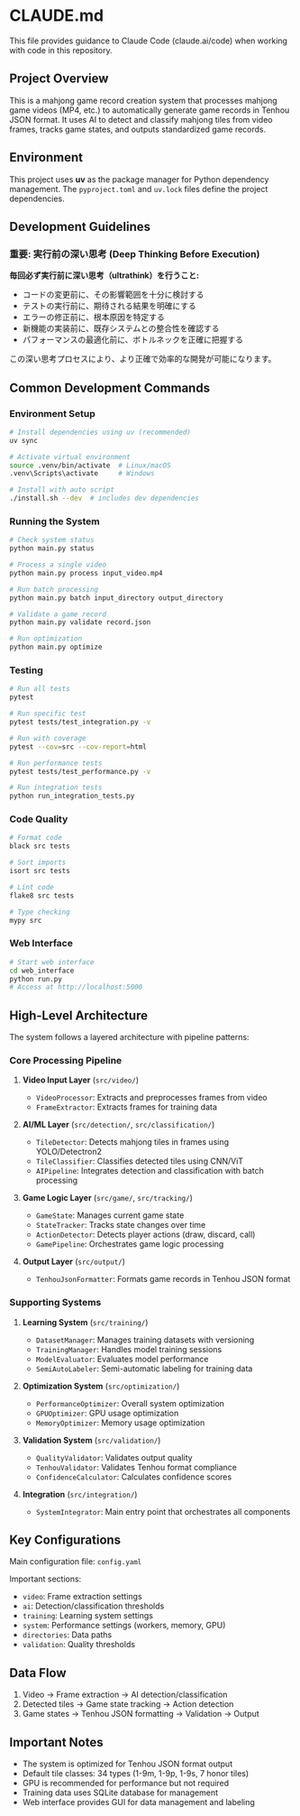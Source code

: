 # CLAUDE.md

This file provides guidance to Claude Code (claude.ai/code) when working with code in this repository.

## Project Overview

This is a mahjong game record creation system that processes mahjong game videos (MP4, etc.) to automatically generate game records in Tenhou JSON format. It uses AI to detect and classify mahjong tiles from video frames, tracks game states, and outputs standardized game records.

## Environment

This project uses **uv** as the package manager for Python dependency management. The `pyproject.toml` and `uv.lock` files define the project dependencies.

## Development Guidelines

### 重要: 実行前の深い思考 (Deep Thinking Before Execution)

**毎回必ず実行前に深い思考（ultrathink）を行うこと:**
- コードの変更前に、その影響範囲を十分に検討する
- テストの実行前に、期待される結果を明確にする
- エラーの修正前に、根本原因を特定する
- 新機能の実装前に、既存システムとの整合性を確認する
- パフォーマンスの最適化前に、ボトルネックを正確に把握する

この深い思考プロセスにより、より正確で効率的な開発が可能になります。

## Common Development Commands

### Environment Setup
```bash
# Install dependencies using uv (recommended)
uv sync

# Activate virtual environment
source .venv/bin/activate  # Linux/macOS
.venv\Scripts\activate     # Windows

# Install with auto script
./install.sh --dev  # includes dev dependencies
```

### Running the System
```bash
# Check system status
python main.py status

# Process a single video
python main.py process input_video.mp4

# Run batch processing
python main.py batch input_directory output_directory

# Validate a game record
python main.py validate record.json

# Run optimization
python main.py optimize
```

### Testing
```bash
# Run all tests
pytest

# Run specific test
pytest tests/test_integration.py -v

# Run with coverage
pytest --cov=src --cov-report=html

# Run performance tests
pytest tests/test_performance.py -v

# Run integration tests
python run_integration_tests.py
```

### Code Quality
```bash
# Format code
black src tests

# Sort imports
isort src tests

# Lint code
flake8 src tests

# Type checking
mypy src
```

### Web Interface
```bash
# Start web interface
cd web_interface
python run.py
# Access at http://localhost:5000
```

## High-Level Architecture

The system follows a layered architecture with pipeline patterns:

### Core Processing Pipeline
1. **Video Input Layer** (`src/video/`)
   - `VideoProcessor`: Extracts and preprocesses frames from video
   - `FrameExtractor`: Extracts frames for training data

2. **AI/ML Layer** (`src/detection/`, `src/classification/`)
   - `TileDetector`: Detects mahjong tiles in frames using YOLO/Detectron2
   - `TileClassifier`: Classifies detected tiles using CNN/ViT
   - `AIPipeline`: Integrates detection and classification with batch processing

3. **Game Logic Layer** (`src/game/`, `src/tracking/`)
   - `GameState`: Manages current game state
   - `StateTracker`: Tracks state changes over time
   - `ActionDetector`: Detects player actions (draw, discard, call)
   - `GamePipeline`: Orchestrates game logic processing

4. **Output Layer** (`src/output/`)
   - `TenhouJsonFormatter`: Formats game records in Tenhou JSON format

### Supporting Systems

1. **Learning System** (`src/training/`)
   - `DatasetManager`: Manages training datasets with versioning
   - `TrainingManager`: Handles model training sessions
   - `ModelEvaluator`: Evaluates model performance
   - `SemiAutoLabeler`: Semi-automatic labeling for training data

2. **Optimization System** (`src/optimization/`)
   - `PerformanceOptimizer`: Overall system optimization
   - `GPUOptimizer`: GPU usage optimization
   - `MemoryOptimizer`: Memory usage optimization

3. **Validation System** (`src/validation/`)
   - `QualityValidator`: Validates output quality
   - `TenhouValidator`: Validates Tenhou format compliance
   - `ConfidenceCalculator`: Calculates confidence scores

4. **Integration** (`src/integration/`)
   - `SystemIntegrator`: Main entry point that orchestrates all components

## Key Configurations

Main configuration file: `config.yaml`

Important sections:
- `video`: Frame extraction settings
- `ai`: Detection/classification thresholds
- `training`: Learning system settings
- `system`: Performance settings (workers, memory, GPU)
- `directories`: Data paths
- `validation`: Quality thresholds

## Data Flow

1. Video → Frame extraction → AI detection/classification
2. Detected tiles → Game state tracking → Action detection
3. Game states → Tenhou JSON formatting → Validation → Output

## Important Notes

- The system is optimized for Tenhou JSON format output
- Default tile classes: 34 types (1-9m, 1-9p, 1-9s, 7 honor tiles)
- GPU is recommended for performance but not required
- Training data uses SQLite database for management
- Web interface provides GUI for data management and labeling
